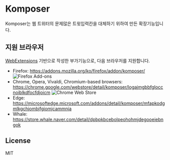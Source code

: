 # Komposer

Komposer는 웹 트위터의 문제많은 트윗입력칸을 대체하기 위하여 만든 확장기능입니다.

## 지원 브라우저

[WebExtensions](https://developer.mozilla.org/ko/Add-ons/WebExtensions) 기반으로 작성한 부가기능으로, 다음 브라우저를 지원합니다.

- Firefox:
  https://addons.mozilla.org/ko/firefox/addon/komposer/
  ![Firefox Add-ons](https://img.shields.io/amo/users/komposer.svg?style=plastic)
- Chrome, Opera, Vivaldi, Chromium-based browsers:
  https://chrome.google.com/webstore/detail/komposer/logajmgbbfgloccnoiblkdfocfdjoicm
  ![Chrome Web Store](https://img.shields.io/chrome-web-store/users/logajmgbbfgloccnoiblkdfocfdjoicm.svg?style=plastic)
- Edge: https://microsoftedge.microsoft.com/addons/detail/komposer/mfapkodgmlkgchjombjfgiomjcammnja
- Whale: https://store.whale.naver.com/detail/dpbpkbcebolpeohohmjdegooeiebngok

## License

MIT
